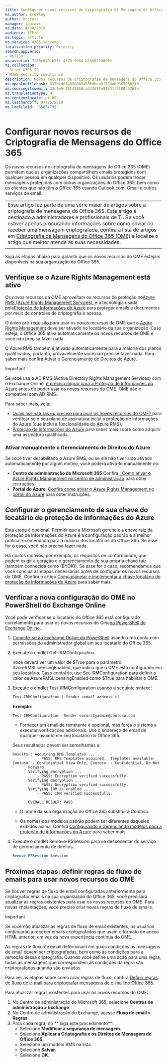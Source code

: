 ```yaml
---
title: Configurar novos recursos de Criptografia de Mensagens do Office 365
ms.author: krowley
author: kccross
manager: laurawi
ms.date: 4/30/2019
audience: ITPro
ms.topic: article
ms.service: O365-seccomp
localization_priority: Priority
search.appverid:
- MET150
ms.assetid: 7ff0c040-b25c-4378-9904-b1b50210d00e
ms.collection:
- Strat_O365_IP
- M365-security-compliance
description: Novos recursos de criptografia de mensagens do Office 365 criados no topo da proteção de informações do Azure, sua organização pode usar comunicações de email protegidas com pessoas dentro e fora da sua organização. Os novos recursos do OME funcionam com outras organizações do Office 365, Outlook.com, Gmail e outros serviços de email.
ms.openlocfilehash: 835b1d6f40868684536dbea8f75dab0665950210
ms.sourcegitcommit: 33c8e9c16143650ca443d73e91631f9180a9268e
ms.translationtype: HT
ms.contentlocale: pt-BR
ms.lasthandoff: 07/25/2019
ms.locfileid: "35854795"
---
```

# <a name="set-up-new-office-365-message-encryption-capabilities"></a>Configurar novos recursos de Criptografia de Mensagens do Office 365

Os novos recursos de criptografia de mensagens do Office 365 (OME) permitem que as organizações compartilhem emails protegidos com qualquer pessoa em qualquer dispositivo. Os usuários podem trocar mensagens protegidas com outras organizações do Office 365, bem como os clientes que não têm o Office 365 usando Outlook.com, Gmail e outros serviços de email.

||
|:-----|
|Esse artigo faz parte de uma série maior de artigos sobre a criptografia de mensagens do Office 365. Este artigo é destinado a administradores e profissionais de TI. Se você estiver apenas procurando informações sobre como enviar ou receber uma mensagem criptografada, confira a lista de artigos em [Criptografia de Mensagens do Office 365 (OME)](ome.md) e localize o artigo que melhor atende às suas necessidades. |
||

Siga as etapas abaixo para garantir que os novos recursos do OME estejam disponíveis na sua organização do Office 365.

## <a name="verify-that-azure-rights-management-is-active"></a>Verifique se o Azure Rights Management está ativo

Os novos recursos da OME aproveitam os recursos de proteção no[Azure RMS (Azure Rights Management Services)](https://docs.microsoft.com/pt-BR/azure/information-protection/what-is-information-protection), e a tecnologia usada pela[Proteção de Informações do Azure](https://docs.microsoft.com/pt-BR/azure/information-protection/what-is-azure-rms) para proteger emails e documentos por meio de controles de criptografia e acesso.

O único pré-requisito para usar os novos recursos de OME que o [Azure Rights Management](https://docs.microsoft.com/pt-BR/azure/information-protection/what-is-azure-rms) deve ser ativado no locatário da sua organização. Caso esteja, o Office 365 ativa automaticamente os novos recursos de OME e você não precisa fazer nada.

O Azure RMS também é ativado automaticamente para a maioria dos planos qualificados, portanto, provavelmente você não precise fazer nada. Para saber mais confira [Ativar o Gerenciamento de Direitos do Azure](https://docs.microsoft.com/en-gb/azure/information-protection/activate-service).

>[!IMPORTANT]
>Se você usa o AD RMS (Active Directory Rights Management Services) com o Exchange Online, [é preciso migrar para a Proteção de Informações do Azure](https://docs.microsoft.com/pt-BR/azure/information-protection/migrate-from-ad-rms-to-azure-rms) antes de poder usar os novos recursos do OME. OME não é compatível com AD RMS.  

Para saber mais, veja:

- [Quais assinaturas eu preciso para usar os novos recursos do OME? ](ome-faq.md#what-subscriptions-do-i-need-to-use-the-new-ome-capabilities) para verificar se o seu plano de assinatura inclui a proteção de informações do Azure (que inclui a funcionalidade do Azure RMS).
- [Proteção de Informações do Azure](https://azure.microsoft.com/pt-BR/services/information-protection/) para saber mais sobre como adquirir uma assinatura qualificada.  

### <a name="manually-activating-azure-rights-management"></a>Ativar manualmente o Gerenciamento de Direitos do Azure

Se você tiver desabilitado o Azure RMS, ou se ele não tiver sido ativado automaticamente por algum motivo, você poderá ativá-lo manualmente no:

- **Centro de administração do Microsoft 365** Confira [: Como ativar o Azure Rights Management no centro de administração](https://docs.microsoft.com/pt-BR/azure/information-protection/activate-office365) para obter instruções.
- **Portal do Azure**: [Confira como ativar o Azure Rights Management no portal do Azure](https://docs.microsoft.com/en-gb/azure/information-protection/activate-azure) para obter instruções.

## <a name="configure-management-of-your-azure-information-protection-tenant-key"></a>Configurar o gerenciamento de sua chave do locatário de proteção de informações do Azure

Esta etapa é opcional. Permitir que a Microsoft gerencie a chave raiz da proteção de informações do Azure é a configuração padrão e a melhor prática recomendada para a maioria dos locatários do Office 365. Se esse for o caso, você não precisa fazer nada.

Há muitos motivos, por exemplo, os requisitos de conformidade, que podem exigir a geração e o gerenciamento de sua própria chave raiz (também conhecida como (BYOK)). Se esse for o caso, recomendamos que você conclua as etapas necessárias antes de configurar os novos recursos do OME. Confira o artigo [Como planejar e implementar a chave locatário de proteção de informações do Azure](https://docs.microsoft.com/information-protection/plan-design/plan-implement-tenant-key) para saber mais.

## <a name="verify-new-ome-configuration-in-exchange-online-powershell"></a>Verificar a nova configuração do OME no PowerShell do Exchange Online

Você pode verificar se o locatário do Office 365 está configurado corretamente para usar os novos recursos do Ome[no PowerShell do Exchange Online](https://docs.microsoft.com/pt-BR/powershell/exchange/exchange-online/exchange-online-powershell?view=exchange-ps).
  
1. [Conecte-se ao Exchange Online do PowerShell](https://docs.microsoft.com/pt-BR/powershell/exchange/exchange-online/connect-to-exchange-online-powershell/connect-to-exchange-online-powershell) usando uma conta com permissões de administrador global em seu locatário do Office 365.

2. Execute o cmdlet Get-IRMConfiguration.

     Você deverá ver um valor de $True para o parâmetro AzureRMSLicensingEnabled, que indica que o OME está configurado em seu locatário. Caso contrário, use Set-IRMConfiguration para definir o valor de AzureRMSLicensingEnabled como $True para habilitar o OME.

3. Execute o cmdlet Test-IRMConfiguration usando a seguinte sintaxe:

     ```powershell
     Test-IRMConfiguration [-Sender <email address >]
     ```  

   **Exemplo**:

     ```powershell
     Test-IRMConfiguration -Sender securityadmin@contoso.com
     ```

     - Fornecer um email de remetente é opcional, mas força o sistema a executar verificações adicionais. Use o endereço de email de qualquer usuário em seu locatário do Office 365.

     Seus resultados devem ser semelhantes a:

     ```text
    Results : Acquiring RMS Templates ...
                - PASS: RMS Templates acquired.  Templates available: Contoso  - Confidential View Only, Contoso  - Confidential, Do Not
            Forward.
            Verifying encryption ...
                - PASS: Encryption verified successfully.
            Verifying decryption ...
                - PASS: Decryption verified successfully.
            Verifying IRM is enabled ...
                - PASS: IRM verified successfully.

            OVERALL RESULT: PASS
    ```

   - O nome da sua organização do Office 365 substituirá *Contoso*.

   - Os nomes dos modelos padrão podem ser diferentes daqueles exibidos acima. Confira [Configurando e Gerenciando modelos para a proteção de informações do Azure](https://docs.microsoft.com/pt-BR/azure/information-protection/configure-policy-templates) para saber mais.

4. Execute o cmdlet Remove-PSSession para se desconectar do serviço de gerenciamento de direitos.

     ```powershell
     Remove-PSSession $session
     ```

## <a name="next-steps-define-mail-flow-rules-to-use-new-ome-capabilities"></a>Próximas etapas: definir regras de fluxo de emails para usar novos recursos do OME

Se houver regras de fluxo de email configuradas anteriormente para criptografar emails na sua organização do Office 365, você precisará atualizar as regras existentes para usar os novos recursos do OME. Para novas implantações, você precisa criar novas regras de fluxo de emails.

>[!IMPORTANT]
>Se você não atualizar as regras de fluxo de email existentes, os usuários continuarão a receber emails criptografados que usam o formato de anexo HTML anterior, em vez da nova experiência contínua do OME.

As regras de fluxo de email determinam em quais condições as mensagens de email devem ser criptografadas, bem como as condições para a remoção dessa criptografia. Quando você define uma ação para uma regra, todas as mensagens que correspondem às condições da regra são criptografadas quando são enviadas.
  
Para ver as etapas sobre como criar regras de fluxo, confira [Definir regras de fluxo de e-mail para criptografar mensagens de e-mail no Office 365](define-mail-flow-rules-to-encrypt-email.md).

Para atualizar regras existentes para usar os novos recursos do OME:

1. No Centro de administração do Microsoft 365, selecione **Centros de administração > Exchange**.
2. No Centro de administração do Exchange, acesse **Fluxo de email > Regras**.
3. Para cada regra, no ** siga este procedimento**:
    - Selecione **Modificar a segurança de mensagem**.
    - Selecione **Aplicar a Criptografia e os Direitos de Mensagem do Office 365**.
    - Selecione um modelo RMS na lista.
    - Selecione **Salvar**.
    - Selecione **OK**.
